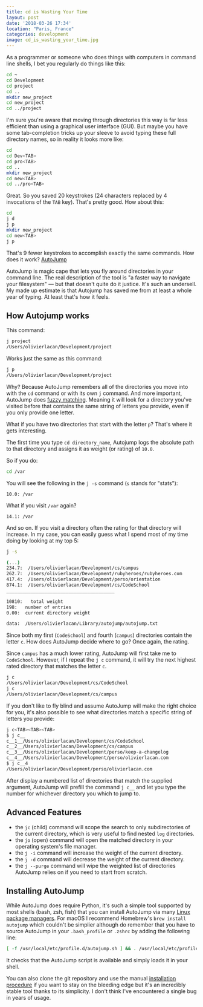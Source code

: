 ```yaml
---
title: cd is Wasting Your Time
layout: post
date: '2018-03-26 17:34'
location: "Paris, France"
categories: development
image: cd_is_wasting_your_time.jpg
---
```


As a programmer or someone who does things with computers in command
line shells, I bet you regularly do things like this:

```bash
cd ~
cd Development
cd project
cd ..
mkdir new_project
cd new_project
cd ../project
```

I'm sure you're aware that moving through directories this way is far
less efficient than using a graphical user interface (GUI). But maybe
you have some tab-completion tricks up your sleeve to avoid typing these
full directory names, so in reality it looks more like:

```bash
cd
cd Dev<TAB>
cd pro<TAB>
cd ..
mkdir new_project
cd new<TAB>
cd ../pro<TAB>
```

Great. So you saved 20 keystrokes (24 characters replaced by 4
invocations of the `TAB` key). That's pretty good. How about this:

```bash
cd
j d
j p
mkdir new_project
cd new<TAB>
j p
```

That's 9 fewer keystrokes to accomplish exactly the same commands. How
does it work? [AutoJump][aj]

AutoJump is magic cape that lets you fly around directories in your
command line. The real description of the tool is "a faster way to
navigate your filesystem" — but that doesn't quite do it justice. It's
such an undersell. My made up estimate is that Autojump has saved me
from at least a whole year of typing. At least that's how it feels.

## How Autojump works

This command:
```bash
j project
/Users/olivierlacan/Development/project
```

Works just the same as this command:
```bash
j p
/Users/olivierlacan/Development/project
```

Why? Because AutoJump remembers all of the directories you move
into with the `cd` command or with its own `j` command. And more
important, AutoJump does [fuzzy matching][fuzz]. Meaning it will look
for a directory you've visited before that contains the same string of
letters you provide, even if you only provide one letter.

What if you have two directories that start with the letter `p`? That's
where it gets interesting.

The first time you type `cd directory_name`, Autojump logs the absolute
path to that directory and assigns it as weight (or rating) of `10.0`.

So if you do:

```bash
cd /var
```

You will see the following in the `j -s` command (`s` stands for "stats"):

```
10.0: /var
```

What if you visit `/var` again?

```
14.1: /var
```

And so on. If you visit a directory often the rating for that directory
will increase. In my case, you can easily guess what I spend most
of my time doing by looking at my top 5:

```bash
j -s

(...)
234.7:  /Users/olivierlacan/Development/cs/campus
262.7:  /Users/olivierlacan/Development/rubyheroes/rubyheroes.com
417.4:  /Users/olivierlacan/Development/perso/orientation
874.1:  /Users/olivierlacan/Development/cs/CodeSchool
________________________________________

10810:   total weight
198:   number of entries
0.00:  current directory weight

data:  /Users/olivierlacan/Library/autojump/autojump.txt
```

Since both my first (`CodeSchool`) and fourth (`campus`) directories
contain the letter `c`. How does AutoJump decide where to go? Once again,
the rating.

Since `campus` has a much lower rating, AutoJump will first take me to
`CodeSchool`. However, if I repeat the `j c` command, it will try the
next highest rated directory that matches the letter `c`.

```bash
j c
/Users/olivierlacan/Development/cs/CodeSchool
j c
/Users/olivierlacan/Development/cs/campus
```

If you don't like to fly blind and assume AutoJump will make the right
choice for you, it's also possible to see what directories match a
specific string of letters you provide:


```bash
j c<TAB><TAB><TAB>
$ j c__
c__1__/Users/olivierlacan/Development/cs/CodeSchool
c__2__/Users/olivierlacan/Development/cs/campus
c__3__/Users/olivierlacan/Development/perso/keep-a-changelog
c__4__/Users/olivierlacan/Development/perso/olivierlacan.com
$ j c__4
/Users/olivierlacan/Development/perso/olivierlacan.com
```

After display a numbered list of directories that match the supplied
argument, AutoJump will prefill the command `j c__` and let you type
the number for whichever directory you which to jump to.

## Advanced Features

- the `jc` (child) command will scope the search to only subdirectories
  of the current directory, which is very useful to find nested `log`
  directories.
- the `jo` (open) command will open the matched directory in your
  operating system's file manager.
- the `j -i` command will increase the weight of the current directory.
- the `j -d` command will decrease the weight of the current directory.
- the `j --purge` command will wipe the weighted list of directories
  AutoJump relies on if you need to start from scratch.

## Installing AutoJump

While AutoJump does require Python, it's such a simple tool supported by
most shells (bash, zsh, fish) that you can install AutoJump via many
[Linux package managers][linux]. For macOS I recommend Homebrew's `brew
install autojump` which couldn't be simplier although do remember that
you have to source AutoJump in your `.bash_profile` or `.zshrc` by
adding the following line:

```bash
[ -f /usr/local/etc/profile.d/autojump.sh ] && . /usr/local/etc/profile.d/autojump.sh
```

It checks that the AutoJump script is available and simply loads it in
your shell.

You can also clone the git repository and use the manual [installation
procedure][git] if you want to stay on the bleeding edge but it's an
incredibly stable tool thanks to its simplicity. I don't think I've
encountered a single bug in years of usage.

[aj]: https://github.com/wting/autojump
[fuzz]: https://en.wikipedia.org/wiki/Fuzzy_matching_(computer-assisted_translation)
[linux]: https://github.com/wting/autojump#linux
[git]: https://github.com/wting/autojump#manual

